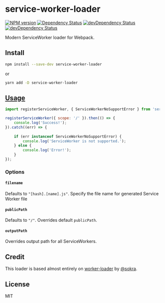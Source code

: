 # service-worker-loader

[![NPM version](https://img.shields.io/npm/v/service-worker-loader.svg)](https://www.npmjs.com/package/service-worker-loader)
[![Dependency Status](https://img.shields.io/david/mohsen1/service-worker-loader.svg)](https://david-dm.org/mohsen1/service-worker-loader)
[![devDependency Status](https://img.shields.io/david/dev/mohsen1/service-worker-loader.svg)](https://david-dm.org/mohsen1/service-worker-loader#info=peerDependencies)
[![devDependency Status](https://img.shields.io/david/dev/mohsen1/service-worker-loader.svg)](https://david-dm.org/mohsen1/service-worker-loader#info=devDependencies)

Modern ServiceWorker loader for Webpack.

## Install

```sh
npm install --save-dev service-worker-loader
```
or
```sh
yarn add -D service-worker-loader
```

## [Usage](https://webpack.js.org/concepts/loaders)

```js
import registerServiceWorker, { ServiceWorkerNoSupportError } from 'service-worker!./sw';

registerServiceWorker({ scope: '/' }).then(() => {
	console.log('Success!');
}).catch((err) => {
	
	if (err instanceof ServiceWorkerNoSupportError) {
		console.log('ServiceWorker is not supported.');
	} else {
		console.log('Error!');
	}
});
```

### Options

#### `filename`
Defaults to `"[hash].[name].js"`. Specify the file name for generated Service Worker file

#### `publicPath`
Defaults to `"/"`. Overrides default `publicPath`. 

#### `outputPath`
Overrides output path for all ServiceWorkers.

## Credit

This loader is based almost entirely on [worker-loader](https://github.com/webpack/worker-loader) by [@sokra](https://github.com/sokra).

## License

MIT
